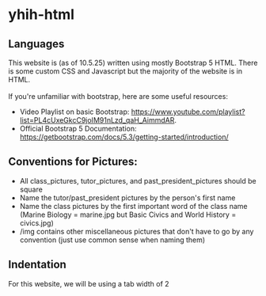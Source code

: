 # yhih-html
## Languages
This website is (as of 10.5.25) written using mostly Bootstrap 5 HTML. There is some custom CSS and Javascript but the majority of the website is in HTML. <br /><br />
If you're unfamiliar with bootstrap, here are some useful resources: 
* Video Playlist on basic Bootstrap: https://www.youtube.com/playlist?list=PL4cUxeGkcC9joIM91nLzd_qaH_AimmdAR.
* Official Bootstrap 5 Documentation: https://getbootstrap.com/docs/5.3/getting-started/introduction/
## Conventions for Pictures:
* All class_pictures, tutor_pictures, and past_president_pictures should be square
* Name the tutor/past_president pictures by the person's first name
* Name the class pictures by the first important word of the class name (Marine Biology = marine.jpg but Basic Civics and World History = civics.jpg)
* /img contains other miscellaneous pictures that don't have to go by any convention (just use common sense when naming them)
## Indentation
For this website, we will be using a tab width of 2
